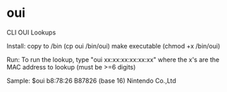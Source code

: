 # oui
CLI OUI Lookups

Install:
copy to /bin (cp oui /bin/oui)
make executable (chmod +x /bin/oui)

Run:
To run the lookup, type "oui xx:xx:xx:xx:xx:xx" where the x's are the MAC address to lookup (must be >=6 digits)

Sample:
$oui b8:78:26
B87826     (base 16)            Nintendo Co.,Ltd
